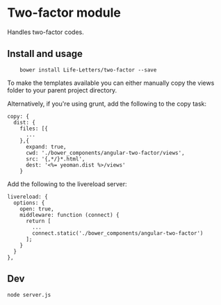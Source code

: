 # Two-factor module

Handles two-factor codes.


## Install and usage

		bower install Life-Letters/two-factor --save

To make the templates available you can either manually
copy the views folder to your parent project directory. 

Alternatively, if you're using grunt, add the following to the
copy task:

    copy: {
      dist: {
        files: [{
          ...
        },{
          expand: true,
          cwd: './bower_components/angular-two-factor/views',
          src: '{,*/}*.html',
          dest: '<%= yeoman.dist %>/views'
        }

Add the following to the livereload server:

    livereload: {
      options: {
        open: true,
        middleware: function (connect) {
          return [
            ...
            connect.static('./bower_components/angular-two-factor')
          ];
        }
      }
    },

## Dev

    node server.js
